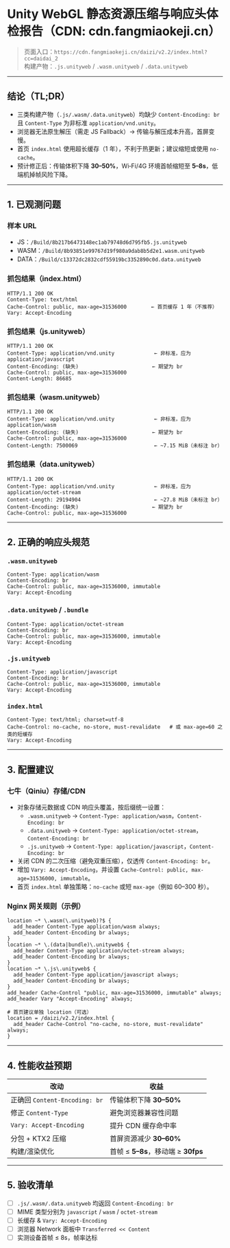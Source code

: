 # Unity WebGL 静态资源压缩与响应头体检报告（CDN: cdn.fangmiaokeji.cn）

> 页面入口：`https://cdn.fangmiaokeji.cn/daizi/v2.2/index.html?cc=daidai_2`  
> 构建产物：`.js.unityweb` / `.wasm.unityweb` / `.data.unityweb`

---

## 结论（TL;DR）

- 三类构建产物（`.js/.wasm/.data.unityweb`）均缺少 `Content-Encoding: br` 且 `Content-Type` 为非标准 `application/vnd.unity`。
- 浏览器无法原生解压（需走 JS Fallback）→ 传输与解压成本升高，首屏变慢。
- 首页 `index.html` 使用超长缓存（1 年），不利于热更新；建议缩短或使用 `no-cache`。
- 预计修正后：传输体积下降 **30–50%**，Wi‑Fi/4G 环境首帧缩短至 **5–8s**，低端机掉帧风险下降。

---

## 1. 已观测问题

### 样本 URL

- JS：`/Build/8b217b6473148ec1ab79748d6d795fb5.js.unityweb`
- WASM：`/Build/8b93851e99767d19f980a9dab8b5d2e1.wasm.unityweb`
- DATA：`/Build/c13372dc2832cdf55919bc3352890c0d.data.unityweb`

### 抓包结果（index.html）

```http
HTTP/1.1 200 OK
Content-Type: text/html
Cache-Control: public, max-age=31536000        ← 首页缓存 1 年（不推荐）
Vary: Accept-Encoding
```

### 抓包结果（js.unityweb）

```http
HTTP/1.1 200 OK
Content-Type: application/vnd.unity             ← 非标准，应为 application/javascript
Content-Encoding: (缺失)                        ← 期望为 br
Cache-Control: public, max-age=31536000
Content-Length: 86685
```

### 抓包结果（wasm.unityweb）

```http
HTTP/1.1 200 OK
Content-Type: application/vnd.unity             ← 非标准，应为 application/wasm
Content-Encoding: (缺失)                        ← 期望为 br
Cache-Control: public, max-age=31536000
Content-Length: 7500069                         ← ~7.15 MiB（未标注 br）
```

### 抓包结果（data.unityweb）

```http
HTTP/1.1 200 OK
Content-Type: application/vnd.unity             ← 非标准，应为 application/octet-stream
Content-Length: 29194904                        ← ~27.8 MiB（未标注 br）
Content-Encoding: (缺失)                        ← 期望为 br
Cache-Control: public, max-age=31536000
```

---

## 2. 正确的响应头规范

### `.wasm.unityweb`

```http
Content-Type: application/wasm
Content-Encoding: br
Cache-Control: public, max-age=31536000, immutable
Vary: Accept-Encoding
```

### `.data.unityweb` / `.bundle`

```http
Content-Type: application/octet-stream
Content-Encoding: br
Cache-Control: public, max-age=31536000, immutable
Vary: Accept-Encoding
```

### `.js.unityweb`

```http
Content-Type: application/javascript
Content-Encoding: br
Cache-Control: public, max-age=31536000, immutable
Vary: Accept-Encoding
```

### `index.html`

```http
Content-Type: text/html; charset=utf-8
Cache-Control: no-cache, no-store, must-revalidate   # 或 max-age=60 之类的短缓存
Vary: Accept-Encoding
```

---

## 3. 配置建议

### 七牛（Qiniu）存储/CDN

- 对象存储元数据或 CDN 响应头覆盖，按后缀统一设置：
  - `.wasm.unityweb` → `Content-Type: application/wasm`，`Content-Encoding: br`
  - `.data.unityweb` → `Content-Type: application/octet-stream`，`Content-Encoding: br`
  - `.js.unityweb` → `Content-Type: application/javascript`，`Content-Encoding: br`
- 关闭 CDN 的二次压缩（避免双重压缩），仅透传 `Content-Encoding: br`。
- 增加 `Vary: Accept-Encoding`，并设置 `Cache-Control: public, max-age=31536000, immutable`。
- 首页 `index.html` 单独策略：`no-cache` 或短 `max-age`（例如 60–300 秒）。

### Nginx 网关规则（示例）

```nginx
location ~* \.wasm(\.unityweb)?$ {
  add_header Content-Type application/wasm always;
  add_header Content-Encoding br always;
}
location ~* \.(data|bundle)\.unityweb$ {
  add_header Content-Type application/octet-stream always;
  add_header Content-Encoding br always;
}
location ~* \.js\.unityweb$ {
  add_header Content-Type application/javascript always;
  add_header Content-Encoding br always;
}
add_header Cache-Control "public, max-age=31536000, immutable" always;
add_header Vary "Accept-Encoding" always;

# 首页建议单独 location（可选）
location = /daizi/v2.2/index.html {
  add_header Cache-Control "no-cache, no-store, must-revalidate" always;
}
```

---

## 4. 性能收益预期

| 改动                          | 收益                                |
| ----------------------------- | ----------------------------------- |
| 正确回 `Content-Encoding: br` | 传输体积下降 **30–50%**             |
| 修正 `Content-Type`           | 避免浏览器兼容性问题                |
| `Vary: Accept-Encoding`       | 提升 CDN 缓存命中率                 |
| 分包 + KTX2 压缩              | 首屏资源减少 **30–60%**             |
| 构建/渲染优化                 | 首帧 ≤ **5–8s**，移动端 ≥ **30fps** |

---

## 5. 验收清单

- [ ] `.js/.wasm/.data.unityweb` 均返回 `Content-Encoding: br`
- [ ] MIME 类型分别为 `javascript` / `wasm` / `octet-stream`
- [ ] 长缓存 & `Vary: Accept-Encoding`
- [ ] 浏览器 Network 面板中 `Transferred << Content`
- [ ] 实测设备首帧 ≤ 8s，帧率达标
